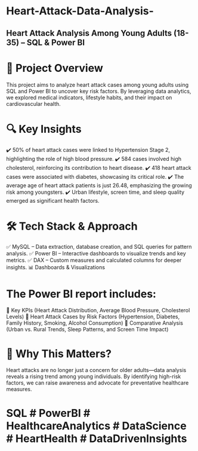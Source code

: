 # Heart-Attack-Data-Analysis-

## Heart Attack Analysis Among Young Adults (18-35) – SQL & Power BI

# 📌 Project Overview
This project aims to analyze heart attack cases among young adults using SQL and Power BI to uncover key risk factors. By leveraging data analytics, we explored medical indicators, lifestyle habits, and their impact on cardiovascular health.

# 🔍 Key Insights
✔️ 50% of heart attack cases were linked to Hypertension Stage 2, highlighting the role of high blood pressure.
✔️ 584 cases involved high cholesterol, reinforcing its contribution to heart disease.
✔️ 418 heart attack cases were associated with diabetes, showcasing its critical role.
✔️ The average age of heart attack patients is just 26.48, emphasizing the growing risk among youngsters.
✔️ Urban lifestyle, screen time, and sleep quality emerged as significant health factors.

# 🛠 Tech Stack & Approach
✅ MySQL – Data extraction, database creation, and SQL queries for pattern analysis.
✅ Power BI – Interactive dashboards to visualize trends and key metrics.
✅ DAX – Custom measures and calculated columns for deeper insights.
📊 Dashboards & Visualizations

# The Power BI report includes:
📌 Key KPIs (Heart Attack Distribution, Average Blood Pressure, Cholesterol Levels)
📌 Heart Attack Cases by Risk Factors (Hypertension, Diabetes, Family History, Smoking, Alcohol Consumption)
📌 Comparative Analysis (Urban vs. Rural Trends, Sleep Patterns, and Screen Time Impact)

# 🚀 Why This Matters?
Heart attacks are no longer just a concern for older adults—data analysis reveals a rising trend among young individuals. By identifying high-risk factors, we can raise awareness and advocate for preventative healthcare measures.


# SQL # PowerBI # HealthcareAnalytics # DataScience # HeartHealth # DataDrivenInsights
